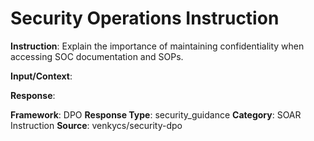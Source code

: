 # Security Operations Instruction

**Instruction**: Explain the importance of maintaining confidentiality when accessing SOC documentation and SOPs.

**Input/Context**: 

**Response**: 

**Framework**: DPO
**Response Type**: security_guidance
**Category**: SOAR Instruction
**Source**: venkycs/security-dpo
